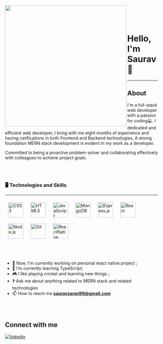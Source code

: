 <img align="left" width="400px" style="margin-top:-20px" src="https://img.freepik.com/free-vector/programmer-concept-illustration_114360-2417.jpg?w=740" />
</br></br>

Hello, I'm Saurav 👦
=====================================




-------

## About
<div>
  I'm a full-stack web developer with a passion for coding💻. I dedicated and efficient web developer, I bring with me eight months of experience and having cetifications in both Frontend and Backend technologies, A strong foundation MERN stack development is evident in my work as a developer. 
  
  Committed to being a proactive problem-solver and collaborating effectively with colleagues to achieve project goals.
<div>
<br></br>

### 🖥️ Technologies and Skills
-------

<div>
<img style="margin: 10px" src="https://profilinator.rishav.dev/skills-assets/css3-original-wordmark.svg" alt="CSS3" height="50" />  
<img style="margin: 10px" src="https://profilinator.rishav.dev/skills-assets/html5-original-wordmark.svg" alt="HTML5" height="50" /> 
<img style="margin: 10px" src="https://profilinator.rishav.dev/skills-assets/javascript-original.svg" alt="JavaScript" height="50" />  
<img style="margin: 10px" src="https://profilinator.rishav.dev/skills-assets/mongodb-original-wordmark.svg" alt="MongoDB" height="50" />  
<img style="margin: 10px" src="https://profilinator.rishav.dev/skills-assets/express-original-wordmark.svg" alt="Express.js" height="50" />
<img style="margin: 10px" src="https://profilinator.rishav.dev/skills-assets/react-original-wordmark.svg" alt="React" height="50" />
<img style="margin: 10px" src="https://profilinator.rishav.dev/skills-assets/nodejs-original-wordmark.svg" alt="Node.js" height="50" />   
<img style="margin: 10px" src="https://profilinator.rishav.dev/skills-assets/git-scm-icon.svg" alt="Git" height="50" />  
 <img style="margin: 10px" src="https://toppng.com/uploads/preview/react-native-svg-transformer-allows-you-import-svg-aperture-science-innovators-logo-11562851994zqcpwozsvy.png" alt="ReactNative" height="50" />
</div>

<br></br>
  * 🔭 Now, I'm currently working on personal react native project ;
  * 🌱 I’m currently learning TypeScript;
  * 🎮 I like playing cricket and learning new things ;
  * ❓ Ask me about anything related to MERN stack and related technologies
  * 📫 How to reach me **sauravsaran99@gmail.com**


<br></br>
## Connect with me  

<a href="https://www.linkedin.com/in/saurav-kumar-3659bb197/">
<img src=https://img.shields.io/badge/linkedin-%231E77B5.svg?&style=for-the-badge&logo=linkedin&logoColor=white alt=linkedin style="margin-bottom: 5px;" />
</a>


 


